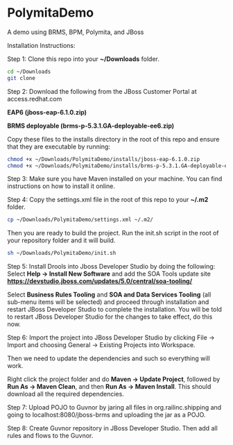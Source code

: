 PolymitaDemo
============

A demo using BRMS, BPM, Polymita, and JBoss

Installation Instructions:

Step 1: Clone this repo into your **~/Downloads** folder.
```bash
cd ~/Downloads
git clone 
```

Step 2: Download the following from the JBoss Customer Portal at access.redhat.com

 **EAP6 (jboss-eap-6.1.0.zip)**
 
 **BRMS deployable (brms-p-5.3.1.GA-deployable-ee6.zip)**

Copy these files to the installs directory in the root of this repo and ensure that they are executable by running:

```bash
chmod +x ~/Downloads/PolymitaDemo/installs/jboss-eap-6.1.0.zip
chmod +x ~/Downloads/PolymitaDemo/installs/brms-p-5.3.1.GA-deployable-ee6.zip
```

Step 3: Make sure you have Maven installed on your machine. You can find instructions on how to install it online.

Step 4: Copy the settings.xml file in the root of this repo to your **~/.m2** folder.

```bash
cp ~/Downloads/PolymitaDemo/settings.xml ~/.m2/
```

Then you are ready to build the project. Run the init.sh script in the root of your repository folder and it will build.

```bash
sh ~/Downloads/PolymitaDemo/init.sh
```

Step 5: Install Drools into Jboss Developer Studio by doing the following:
Select **Help → Install New Software** and add the SOA Tools update site **https://devstudio.jboss.com/updates/5.0/central/soa-tooling/**

Select **Business Rules Tooling** and **SOA and Data Services Tooling** (all sub-menu items will be selected) and proceed through installation and restart JBoss Developer Studio to complete the installation. 
You will be told to restart JBoss Developer Studio for the changes to take effect, do this now.

Step 6: Import the project into JBoss Developer Studio by clicking File → Import and choosing General → Existing Projects into Workspace.

Then we need to update the dependencies and such so everything will work.

Right click the project folder and do **Maven → Update Project**, followed by **Run As → Maven Clean**, and then **Run As → Maven Install**. This should download all the required dependencies.

Step 7: Upload POJO to Guvnor by jaring all files in org.railinc.shipping and going to localhost:8080/jboss-brms and uploading the jar as a POJO.

Step 8: Create Guvnor repository in JBoss Developer Studio. Then add all rules and flows to the Guvnor.
